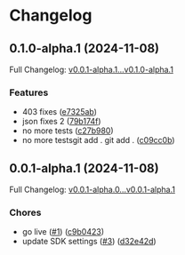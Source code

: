 # Changelog

## 0.1.0-alpha.1 (2024-11-08)

Full Changelog: [v0.0.1-alpha.1...v0.1.0-alpha.1](https://github.com/asjones-code/stainlessdeepl/compare/v0.0.1-alpha.1...v0.1.0-alpha.1)

### Features

* 403 fixes ([e7325ab](https://github.com/asjones-code/stainlessdeepl/commit/e7325abccc75913c2e7dbe050df61f3dc4c7118b))
* json fixes 2 ([79b174f](https://github.com/asjones-code/stainlessdeepl/commit/79b174fa0e264e8e98037fbf09850a3b7c087bd2))
* no more tests ([c27b980](https://github.com/asjones-code/stainlessdeepl/commit/c27b9807cc368ecea2ce97282d9ed54ca00948ab))
* no more testsgit add . git add . ([c09cc0b](https://github.com/asjones-code/stainlessdeepl/commit/c09cc0b0c9c925726137f22a373a5391c82c823b))

## 0.0.1-alpha.1 (2024-11-08)

Full Changelog: [v0.0.1-alpha.0...v0.0.1-alpha.1](https://github.com/asjones-code/stainlessdeepl/compare/v0.0.1-alpha.0...v0.0.1-alpha.1)

### Chores

* go live ([#1](https://github.com/asjones-code/stainlessdeepl/issues/1)) ([c9b0423](https://github.com/asjones-code/stainlessdeepl/commit/c9b0423fbda4456ab114fd76bafd672d26cc5816))
* update SDK settings ([#3](https://github.com/asjones-code/stainlessdeepl/issues/3)) ([d32e42d](https://github.com/asjones-code/stainlessdeepl/commit/d32e42dc60a735da6fe14041789059131da9bea3))
